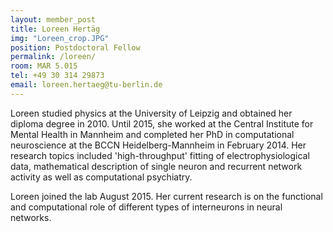 ```yaml
---
layout: member_post
title: Loreen Hertäg
img: "Loreen_crop.JPG"
position: Postdoctoral Fellow
permalink: /loreen/
room: MAR 5.015
tel: +49 30 314 29873
email: loreen.hertaeg@tu-berlin.de
---
```

Loreen studied physics at the University of Leipzig and obtained her diploma degree in 2010. Until 2015, she worked at the Central Institute for Mental Health in Mannheim and completed her PhD in computational neuroscience at the BCCN Heidelberg-Mannheim in February 2014. Her research topics included 'high-throughput' fitting of electrophysiological data, mathematical description of single neuron and recurrent network activity as well as computational psychiatry.

Loreen joined the lab August 2015. Her current research is on the functional and computational role of different types of interneurons in neural networks.

